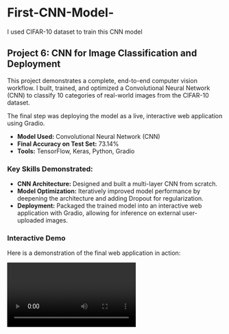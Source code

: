 # First-CNN-Model-
I used CIFAR-10 dataset to train this CNN model

## Project 6: CNN for Image Classification and Deployment

This project demonstrates a complete, end-to-end computer vision workflow. I built, trained, and optimized a Convolutional Neural Network (CNN) to classify 10 categories of real-world images from the CIFAR-10 dataset.

The final step was deploying the model as a live, interactive web application using Gradio.

* **Model Used:** Convolutional Neural Network (CNN)
* **Final Accuracy on Test Set:** 73.14%
* **Tools:** TensorFlow, Keras, Python, Gradio

### Key Skills Demonstrated:
* **CNN Architecture:** Designed and built a multi-layer CNN from scratch.
* **Model Optimization:** Iteratively improved model performance by deepening the architecture and adding Dropout for regularization.
* **Deployment:** Packaged the trained model into an interactive web application with Gradio, allowing for inference on external user-uploaded images.

### Interactive Demo
Here is a demonstration of the final web application in action:

![Live Demo of the CIFAR-10 Classifier](https://github.com/dp-93/First-CNN-Model-/main/CNNModelDemo.mp4)
